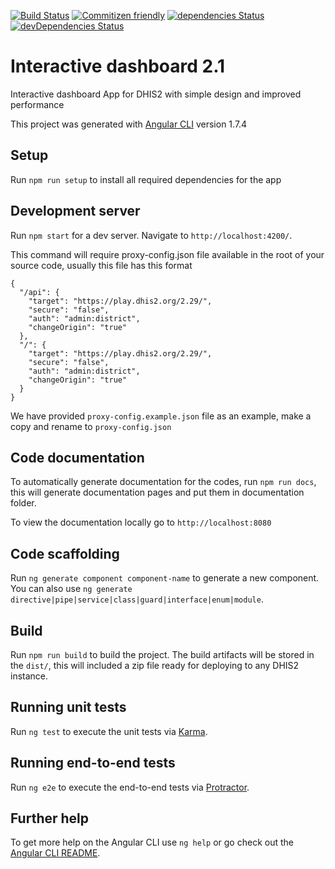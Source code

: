 [![Build Status](https://travis-ci.org/hisptz/idashboard.svg?branch=2.1)](https://travis-ci.org/hisptz/idashboard) 
[![Commitizen friendly](https://img.shields.io/badge/commitizen-friendly-brightgreen.svg)](http://commitizen.github.io/cz-cli/)
[![dependencies Status](https://david-dm.org/hisptz/idashboard/status.svg)](https://david-dm.org/hisptz/idashboard)
[![devDependencies Status](https://david-dm.org/hisptz/idashboard/dev-status.svg)](https://david-dm.org/hisptz/idashboard?type=dev)

# Interactive dashboard 2.1

Interactive dashboard App for DHIS2 with simple design and improved performance

This project was generated with [Angular CLI](https://github.com/angular/angular-cli) version 1.7.4

## Setup

Run `npm run setup` to install all required dependencies for the app

## Development server

Run `npm start` for a dev server. Navigate to `http://localhost:4200/`.

This command will require proxy-config.json file available in the root of your source code, usually this file has this format

```
{
  "/api": {
    "target": "https://play.dhis2.org/2.29/",
    "secure": "false",
    "auth": "admin:district",
    "changeOrigin": "true"
  },
  "/": {
    "target": "https://play.dhis2.org/2.29/",
    "secure": "false",
    "auth": "admin:district",
    "changeOrigin": "true"
  }
}

```
We have provided `proxy-config.example.json` file as an example, make a copy and rename to `proxy-config.json`

## Code documentation

To automatically generate documentation for the codes, run `npm run docs`, this will generate documentation pages and put them in documentation folder.

To view the documentation locally go to `http://localhost:8080`

## Code scaffolding

Run `ng generate component component-name` to generate a new component. You can also use `ng generate directive|pipe|service|class|guard|interface|enum|module`.

## Build

Run `npm run build` to build the project. The build artifacts will be stored in the `dist/`, this will included a zip file ready for deploying to any DHIS2 instance.

## Running unit tests

Run `ng test` to execute the unit tests via [Karma](https://karma-runner.github.io).

## Running end-to-end tests

Run `ng e2e` to execute the end-to-end tests via [Protractor](http://www.protractortest.org/).

## Further help

To get more help on the Angular CLI use `ng help` or go check out the [Angular CLI README](https://github.com/angular/angular-cli/blob/master/README.md).
